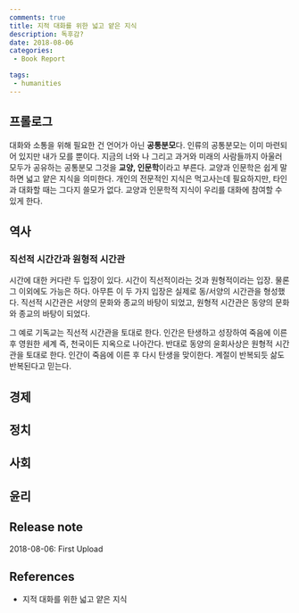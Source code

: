 ```yaml
---
comments: true
title: 지적 대화를 위한 넓고 얕은 지식
description: 독후감?
date: 2018-08-06
categories:
 - Book Report

tags:
 - humanities
---
```


## 프롤로그
대화와 소통을 위해 필요한 건 언어가 아닌 **공통분모**다. 인류의 공통분모는 이미 마련되어 있지만 내가 모를 뿐이다. 지금의 너와 나 그리고 과거와 미래의 사람들까지 아울러 모두가 공유하는 공통분모 그것을 **교양, 인문학**이라고 부른다. 교양과 인문학은 쉽게 말 하면 넓고 얕은 지식을 의미한다. 개인의 전문적인 지식은 먹고사는데 필요하지만, 타인과 대화할 때는 그다지 쓸모가 없다. 교양과 인문학적 지식이 우리를 대화에 참여할 수 있게 한다.

## 역사
### 직선적 시간간과 원형적 시간관
시간에 대한 커다란 두 입장이 있다. 시간이 직선적이라는 것과 원형적이라는 입장. 물론 그 이외에도 가능은 하다. 아무튼 이 두 가지 입장은 실제로 동/서양의 시간관을 형성했다. 직선적 시간관은 서양의 문화와 종교의 바탕이 되었고, 원형적 시간관은 동양의 문화와 종교의 바탕이 되었다.

그 예로 기독교는 직선적 시간관을 토대로 한다. 인간은 탄생하고 성장하여 죽음에 이른 후 영원한 세계 즉, 천국이든 지옥으로 나아간다. 반대로 동양의 윤회사상은 원형적 시간관을 토대로 한다. 인간이 죽음에 이른 후 다시 탄생을 맞이한다. 계절이 반복되듯 삶도 반복된다고 믿는다.

## 경제

## 정치

## 사회

## 윤리


## Release note
2018-08-06: First Upload

## References
- 지적 대화를 위한 넓고 얕은 지식